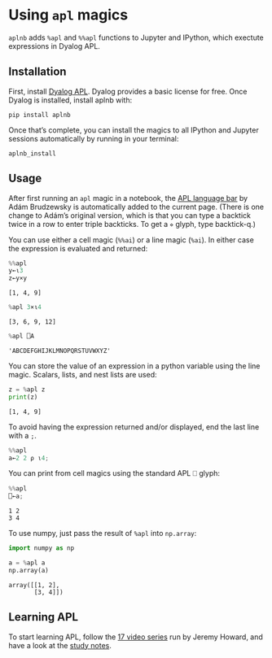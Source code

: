 # Using `apl` magics


<!-- WARNING: THIS FILE WAS AUTOGENERATED! DO NOT EDIT! -->

`aplnb` adds `%apl` and `%%apl` functions to Jupyter and IPython, which
exectute expressions in Dyalog APL.

## Installation

First, install [Dyalog APL](https://www.dyalog.com/). Dyalog provides a
basic license for free. Once Dyalog is installed, install aplnb with:

    pip install aplnb

Once that’s complete, you can install the magics to all IPython and
Jupyter sessions automatically by running in your terminal:

    aplnb_install

## Usage

After first running an `apl` magic in a notebook, the [APL language
bar](https://abrudz.github.io/lb/apl) by Adám Brudzewsky is
automatically added to the current page. (There is one change to Adám’s
original version, which is that you can type a backtick twice in a row
to enter triple backticks. To get a `⋄` glyph, type backtick-q.)

You can use either a cell magic (`%%ai`) or a line magic (`%ai`). In
either case the expression is evaluated and returned:

``` python
%%apl
y←⍳3
z←y×y
```

<script src="https://abrudz.github.io/lb/lb.js"></script>

    [1, 4, 9]

``` python
%apl 3×⍳4
```

    [3, 6, 9, 12]

``` python
%apl ⎕A
```

    'ABCDEFGHIJKLMNOPQRSTUVWXYZ'

You can store the value of an expression in a python variable using the
line magic. Scalars, lists, and nest lists are used:

``` python
z = %apl z
print(z)
```

    [1, 4, 9]

To avoid having the expression returned and/or displayed, end the last
line with a `;`.

``` python
%%apl
a←2 2 ⍴ ⍳4;
```

You can print from cell magics using the standard APL ⎕ glyph:

``` python
%%apl
⎕←a;
```

    1 2
    3 4

To use numpy, just pass the result of `%apl` into `np.array`:

``` python
import numpy as np
```

``` python
a = %apl a
np.array(a)
```

    array([[1, 2],
           [3, 4]])

## Learning APL

To start learning APL, follow the [17 video
series](https://forums.fast.ai/t/apl-array-programming/97188) run by
Jeremy Howard, and have a look at the [study
notes](https://fastai.github.io/apl-study/apl.html).

